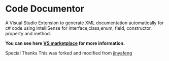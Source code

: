 # Code Documentor
A Visual Studio Extension to generate XML documentation automatically for c# code using IntelliSense for interface,class,enum, field, constructor, property and method.

**You can see here [VS marketplace](https://marketplace.visualstudio.com/items?itemName=DanTurco.CodeDocumentor) for more information.**

Special Thanks
This was forked and modified from [jinyafeng](https://github.com/jinyafeng/DocumentationAssistant)